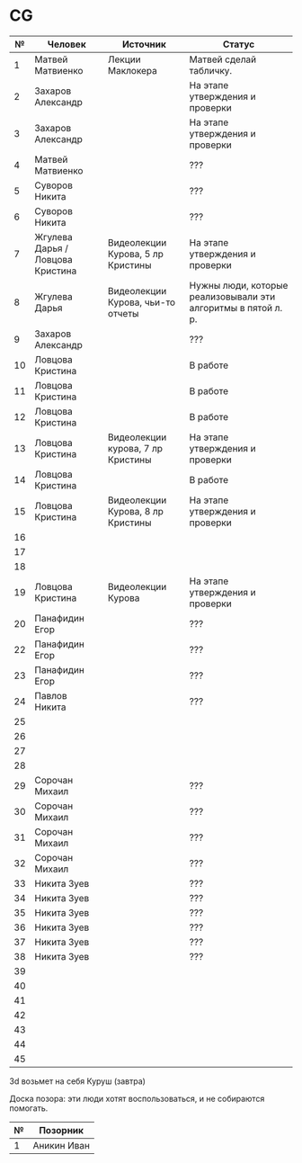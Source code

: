 # CG

| № | Человек | Источник | Статус|
| ------------- | ------------- | ------------- | ------------- |
| 1  | Матвей Матвиенко  | Лекции Маклокера | Матвей сделай табличку. |
| 2  | Захаров Александр | | На этапе утверждения и проверки |
| 3  | Захаров Александр | | На этапе утверждения и проверки |
| 4  | Матвей Матвиенко | | ??? |
| 5  | Суворов Никита | | ??? |
| 6  | Суворов Никита | | ??? |
| 7  | Жгулева Дарья / Ловцова Кристина | Видеолекции Курова, 5 лр Кристины | На этапе утверждения и проверки |
| 8  | Жгулева Дарья | Видеолекции Курова, чьи-то отчеты | Нужны люди, которые реализовывали эти алгоритмы в пятой л. р. |
| 9  | Захаров Александр | | ??? |
| 10  | Ловцова Кристина | | В работе |
| 11  | Ловцова Кристина | | В работе |
| 12  | Ловцова Кристина | | В работе |
| 13  | Ловцова Кристина | Видеолекции курова, 7 лр Кристины | На этапе утверждения и проверки |
| 14  | Ловцова Кристина | | В работе |
| 15  | Ловцова Кристина | Видеолекции Курова, 8 лр Кристины | На этапе утверждения и проверки |
| 16  | |
| 17  | |
| 18  | |
| 19  | Ловцова Кристина | Видеолекции Курова | На этапе утверждения и проверки |
| 20  | Панафидин Егор | | ??? |
| 22  | Панафидин Егор | | ??? |
| 23  | Панафидин Егор | | ??? |
| 24  | Павлов Никита | | ??? |
| 25  |  |
| 26  |  |
| 27  |  |
| 28  |  |
| 29  | Сорочан Михаил | | ??? |
| 30  | Сорочан Михаил | | ??? |
| 31  | Сорочан Михаил | | ??? |
| 32  | Сорочан Михаил | | ??? |
| 33  | Никита Зуев | | ??? |
| 34  | Никита Зуев | | ??? |
| 35  | Никита Зуев | | ??? |
| 36  | Никита Зуев | | ??? |
| 37  | Никита Зуев | | ??? |
| 38  | Никита Зуев | | ??? |
| 39  |  |
| 40  |  |
| 41  |  |
| 42  |  |
| 43  |  |
| 44  |  |
| 45  |  |

3d возьмет на себя Куруш (завтра)



Доска позора: эти люди хотят воспользоваться, и не собираются помогать.

| № | Позорник |
| ------------- | ------------- |
| 1  | Аникин Иван  |
